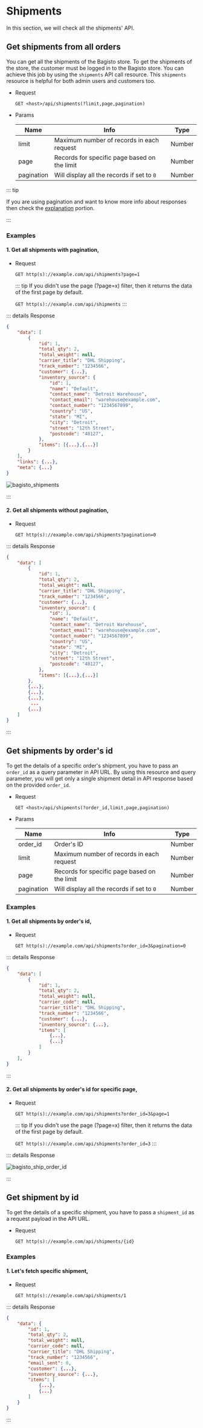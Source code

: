 # Shipments

In this section, we will check all the shipments' API.

## Get shipments from all orders

You can get all the shipments of the Bagisto store. To get the shipments of the store, the customer must be logged in to the Bagisto store. You can achieve this job by using the `shipments` API call resource. This `shipments` resource is helpful for both admin users and customers too.

- Request

  `GET <host>/api/shipments(?limit,page,pagination)`

- Params

  | Name          | Info                                         | Type   |
  | ------------- | -------------------------------------------- | ------ |
  | limit         | Maximum number of records in each request    | Number |
  | page          | Records for specific page based on the limit | Number |
  | pagination    | Will display all the records if set to `0`   | Number |

::: tip

If you are using pagination and want to know more info about responses then check the [explanation](./explanation) portion.

:::

### Examples

#### 1. Get all shipments with pagination,

- Request

  `GET http(s)://example.com/api/shipments?page=1`

  ::: tip
  If you didn't use the page (?page=x) filter, then it returns the data of the first page by default.

  `GET http(s)://example.com/api/shipments`
  :::

::: details Response

~~~json
{
    "data": [
        {
            "id": 1,
            "total_qty": 2,
            "total_weight": null,
            "carrier_title": "DHL Shipping",
            "track_number": "1234566",
            "customer": {...},
            "inventory_source": {
                "id": 1,
                "name": "Default",
                "contact_name": "Detroit Warehouse",
                "contact_email": "warehouse@example.com",
                "contact_number": "1234567899",
                "country": "US",
                "state": "MI",
                "city": "Detroit",
                "street": "12th Street",
                "postcode": "48127",
            },
            "items": [{...},{...}]
        }
    ],
    "links": {...},
    "meta": {...}
}
~~~

![bagisto_shipments](../assets/images/api/bagisto_shipments.jpg)

:::

#### 2. Get all shipments without pagination,

- Request

  `GET http(s)://example.com/api/shipments?pagination=0`

::: details Response

~~~json
{
    "data": [
        {
            "id": 1,
            "total_qty": 2,
            "total_weight": null,
            "carrier_title": "DHL Shipping",
            "track_number": "1234566",
            "customer": {...},
            "inventory_source": {
                "id": 1,
                "name": "Default",
                "contact_name": "Detroit Warehouse",
                "contact_email": "warehouse@example.com",
                "contact_number": "1234567899",
                "country": "US",
                "state": "MI",
                "city": "Detroit",
                "street": "12th Street",
                "postcode": "48127",
            },
            "items": [{...},{...}]
        },
        {...},
        {...},
        {...},
         ...
        {...}
    ]
}
~~~

:::


## Get shipments by order's id

To get the details of a  specific order's shipment, you have to pass an `order_id` as a query parameter in API URL. By using this resource and query parameter, you will get only a single shipment detail in API response based on the provided `order_id`.

- Request

  `GET <host>/api/shipments(?order_id,limit,page,pagination)`

- Params

  | Name          | Info                                         | Type   |
  | ------------- | -------------------------------------------- | ------ |
  | order_id      | Order's ID                                   | Number |
  | limit         | Maximum number of records in each request    | Number |
  | page          | Records for specific page based on the limit | Number |
  | pagination    | Will display all the records if set to `0`   | Number |

### Examples

#### 1. Get all shipments by order's id,

- Request

  `GET http(s)://example.com/api/shipments?order_id=3&pagination=0`

::: details Response

~~~json
{
    "data": [
        {
            "id": 1,
            "total_qty": 2,
            "total_weight": null,
            "carrier_code": null,
            "carrier_title": "DHL Shipping",
            "track_number": "1234566",
            "customer": {...},
            "inventory_source": {...},
            "items": [
                {...},
                {...}
            ]
        }
    ],
}
~~~

:::

#### 2. Get all shipments by order's id for specific page,

- Request

  `GET http(s)://example.com/api/shipments?order_id=3&page=1`

  ::: tip
  If you didn't use the page (?page=x) filter, then it returns the data of the first page by default.

  `GET http(s)://example.com/api/shipments?order_id=3`
  :::

::: details Response

![bagisto_ship_order_id](../assets/images/api/bagisto_ship_order_id.jpg)

:::

## Get shipment by id

To get the details of a specific shipment, you have to pass a `shipment_id` as a request payload in the API URL.

- Request

  `GET http(s)://example.com/api/shipments/{id}`

### Examples

#### 1. Let's fetch specific shipment,

- Request

  `GET http(s)://example.com/api/shipments/1`

::: details Response

~~~json
{
    "data": {
        "id": 1,
        "total_qty": 2,
        "total_weight": null,
        "carrier_code": null,
        "carrier_title": "DHL Shipping",
        "track_number": "1234566",
        "email_sent": 0,
        "customer": {...},
        "inventory_source": {...},
        "items": [
            {...},
            {...}
        ]
    }
}
~~~ 

:::